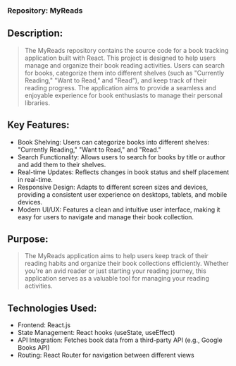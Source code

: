 ### Repository: MyReads

## Description:
> The MyReads repository contains the source code for a book tracking application built with React. This project is designed to help users manage and organize their book reading activities. Users can search for books, categorize them into different shelves (such as "Currently Reading," "Want to Read," and "Read"), and keep track of their reading progress. The application aims to provide a seamless and enjoyable experience for book enthusiasts to manage their personal libraries.

## Key Features:
- Book Shelving: Users can categorize books into different shelves: "Currently Reading," "Want to Read," and "Read."
- Search Functionality: Allows users to search for books by title or author and add them to their shelves.
- Real-time Updates: Reflects changes in book status and shelf placement in real-time.
- Responsive Design: Adapts to different screen sizes and devices, providing a consistent user experience on desktops, tablets, and mobile devices.
- Modern UI/UX: Features a clean and intuitive user interface, making it easy for users to navigate and manage their book collection.

## Purpose:
> The MyReads application aims to help users keep track of their reading habits and organize their book collections efficiently. Whether you're an avid reader or just starting your reading journey, this application serves as a valuable tool for managing your reading activities.

## Technologies Used:
- Frontend: React.js
- State Management: React hooks (useState, useEffect)
- API Integration: Fetches book data from a third-party API (e.g., Google Books API)
- Routing: React Router for navigation between different views
